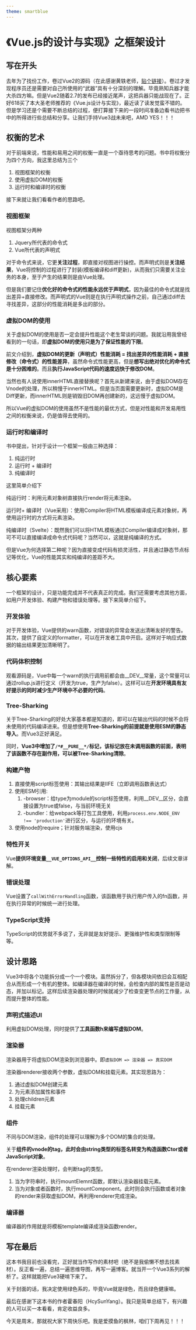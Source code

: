 ```yaml
---
theme: smartblue
---
```

# 《Vue.js的设计与实现》之框架设计

## 写在开头

去年为了找份工作，卷过Vue2的源码（在此感谢黄轶老师，[贴个链接](https://ustbhuangyi.github.io/vue-analysis/)）。卷过才发现程序员还是需要对自己所使用的“武器”具有十分深刻的理解。毕竟熟知兵器才能大杀四方嘛。但是Vue2随着2.7的发布已经接近尾声，这把兵器只能战现在了。正好618买了本大圣老师推荐的《Vue.js设计与实现》，最近读了读发觉蛮不错的。但是学习还是个需要不断总结的过程，便打算接下来的一段时间准备边看书边把书中的所得进行些总结和分享。让我们手持Vue3战未来吧，AMD YES！！！

## 权衡的艺术

对于前端来说，性能和易用之间的权衡一直是一个亟待思考的问题。书中将权衡分为四个方向，我这里总结为三个

1. 视图框架的权衡
2. 使用虚拟DOM的权衡
3. 运行时和编译时的权衡

接下来就让我们看看作者的思路吧。

### 视图框架

视图框架分两种

1. Jquery所代表的命令式
2. Vue所代表的声明式

对于命令式来说，它更**关注过程**，即直接对视图进行操控。而声明式则是**关注结果**，Vue将控制的过程进行了封装(模板编译和diff更新)，从而我们只需要关注业务的本身，至于产生的结果则是由Vue处理。

但是我们要记住**优化好的命令式的性能永远优于声明式**，因为最佳的命令式就是找出差异+直接修改。而声明式的Vue则是在执行声明式操作之前，自己通过diff去寻找差异，这部分的性能消耗是多出的部分。

### 虚拟DOM的使用

关于虚拟DOM的使用是否一定会提升性能这个老生常谈的问题。我就沿用我曾经看到的一句话，即**虚拟DOM的使用只是为了保证性能的下限**。

前文介绍到，**虚拟DOM的更新（声明式）性能消耗 = 找出差异的性能消耗 + 直接修改（命令式）的性能差异**，虽然命令式性能更高，但是**想写出绝对优化的命令式是十分困难的**。而且**执行JavaScript代码的速度远快于修改DOM**。

当然也有人说使用innerHTML直接替换呢？首先从新建来说，由于虚拟DOM存在Vnode的处理，所以稍慢于innerHTML。但是当页面需要更新时，虚拟DOM是Diff更新，而innerHTML则是销毁旧DOM再创建新的，这远慢于虚拟DOM。

所以Vue的虚拟DOM的使用虽然不是性能的最优方式，但是对性能和开发易用性之间的权衡来说，仍是值得去使用的。

### 运行时和编译时

书中提出，针对于设计一个框架一般由三种选择：

1. 纯运行时
2. 运行时 + 编译时
3. 纯编译时

这里简单介绍下

纯运行时：利用元素对象树直接执行render将元素渲染。

运行时+ 编译时（Vue采用）：使用Compiler将HTML模板编译成元素对象树，再使用运行时的方式将元素渲染。

纯编译时（Svelte）：既然我们可以将HTML模板通过Compiler编译成对象树，那可不可以直接编译成命令式代码呢？当然可以，这就是纯编译的方式。

但是Vue为何选择第二种呢？因为直接变成代码有损灵活性，并且通过静态节点标记等优化，Vue的性能其实和纯编译的差距不大。

## 核心要素

一个框架的设计，只是功能完成并不代表真正的完成。我们还需要考虑其他方面，如用户开发体验、构建产物和错误处理等。接下来简单介绍下。

### 开发体验

对于开发体验，Vue提供的warn函数，对错误的异常会发送出清晰友好的警告。其次，提供了自定义的formatter，可以在开发者工具中开启。这样对于响应式数据的输出结果更加清晰明了。

### 代码体积控制

观看源码是，Vue中每一个warn的执行调用前都会由__DEV__常量，这个常量可以通过rollup.js进行定义（开发为true，生产为false）。这样可以在**开发环境具有友好提示的同时减少生产环境中不必要的代码**。

### Tree-Sharking

关于Tree-Sharking的好处大家基本都是知道的，即可以在输出代码的时候不会将未使用的代码编译进来。但是想使用**Tree-Sharking的前提就是使用ESM的静态导入**。而Vue3正好满足。

同时，**Vue3中增加了`/*#__PURE__*/`标记，该标记放在未调用函数的前面，表明了该函数不存在副作用，可以被Tree-Sharking清除**。

### 构建产物

1. 直接使用script标签使用：其输出结果是IIFE（立即调用函数表达式）
2. 使用ESM引用:
    1. -browser：给type为module的script标签使用，利用__DEV__区分，会直接设置为true或false，与当前环境无关
    2. -bundler：给webpack等打包工具使用，利用`process.env.NODE_ENV !== 'production'`进行区分，与运行的环境有关。
3. 使用node的require；针对服务端渲染，使用cjs

### 特性开关

Vue**提供环境变量`__VUE_OPTIONS_API__`控制一些特性的启用和关闭**，后续文章详解。

### 错误处理

Vue设置了`callWithErrorHandling`函数，该函数用于执行用户传入的fn函数，并在执行异常的时候统一进行处理。

### TypeScript支持

TypeScript的优势就不多说了，无非就是友好提示、更强维护性和类型限制等等。

## 设计思路

Vue3中将各个功能拆分成一个一个模块。虽然拆分了，但各模块间依旧会互相配合从而形成一个有机的整体。如编译器在编译的时候，会检查内部的属性是否是动态，并加以标记。这样后续渲染器处理的时候就减少了检查变更节点的工作量，从而提升整体的性能。

### 声明式描述UI

利用虚拟DOM处理，同时提供了**工具函数h来编写虚拟DOM**。

### 渲染器

渲染器用于将虚拟DOM渲染到浏览器中。即`虚拟DOM => 渲染器 => 真实DOM`

渲染器renderer接收两个参数，虚拟DOM和挂载元素。其实现思路为：

1. 通过虚拟DOM创建元素
2. 为元素添加属性和事件
3. 处理children元素
4. 挂载元素

### 组件

不同与DOM渲染，组件的处理可以理解为多个DOM的集合的处理。

关于**组件的vnode的tag，此时会由string类型的标签名转变为构造函数Ctor或者JavaScript对象**。

在renderer渲染处理时，会判断tag的类型。

1. 当为字符串时，执行mountElemnt函数，即默认渲染器挂载元素。
2. 当为对象或者函数时，执行mountComponent。此时则会执行函数或者对象的render来获取虚拟DOM，再利用renderer完成渲染。

### 编译器

编译器的作用就是将模板template编译成渲染函数render。

## 写在最后

这本书我目前也没看完，正好就当作写作的素材吧（绝不是我偷懒不想去找素材）。反正看一遍，总结一遍思维导图，再写一遍博客。就当开一个Vue3系列的解析了。这样就能把Vue3硬啃下来了。

关于封面的话，我决定使用绿色系的，毕竟Vue就是绿色，而且绿色健康嘛。

最后在感谢下这本书的作者霍春阳（HcySunYang）。我只是简单总结下，有兴趣的人可以买一本看看，肯定收益良多。

今天是周末，那就祝大家下周快乐吧。我是爱摸鱼的枫林，咱们下周再见！！！
